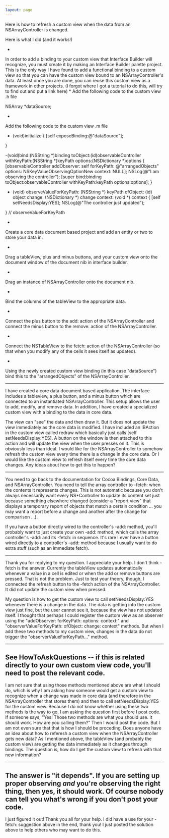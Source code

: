 ```yaml
---
layout: page
---
```


Here is how to refresh a custom view when the data from an NSArrayController is changed.

Here is what I did (and it works!)


*
In order to add a binding to your custom view that Interface Builder will recognize, you must create it by making an Interface Builder palette project.  This is the only way I have found to add a functional binding to a custom view so that you can have the custom view bound to an NSArrayController's data.  At least once you are done, you can reuse this custom view as a framework in other projects. (I forgot where I got a tutorial to do this, will try to find out and put a link here)
*
Add the following code to the custom view .h file
    
NSArray *dataSource;

*
Add the following code to the custom view .m file
    
+ (void)initialize {
    [self exposeBinding:@"dataSource"];

}

-(void)bind:(NSString *)binding
			toObject:(id)observableController
			withKeyPath:(NSString *)keyPath
			options:(NSDictionary *)options
{
	[observableController addObserver: self
					forKeyPath: @"arrangedObjects"
					options: NSKeyValueObservingOptionNew
					context: NULL];
	NSLog(@"I am observing the controller");
	[super	bind:binding
			toObject:observableController
			withKeyPath:keyPath
			options:options];
}

- (void) observeValueForKeyPath: (NSString *) keyPath
                       ofObject: (id) object
                         change: (NSDictionary *) change
                        context: (void *) context
{
	[self setNeedsDisplay:YES];
	NSLog(@"The controller just updated");

} // observeValueForKeyPath

*
Create a core data document based project and add an entity or two to store your data in.

*
Drag a tableView, plus and minus buttons, and your custom view onto the document window of the document nib in interface builder.

*
Drag an instance of NSArrayController onto the document nib.

*
Bind the columns of the tableView to the appropriate data.

*
Connect the plus button to the add: action of the NSArrayController and connect the minus button to the remove: action of the NSArrayController.

*
Connect the NSTableView to the fetch: action of the NSArrayController (so that when you modify any of the cells it sees itself as updated).

*
Using the newly created custom view binding (in this case "dataSource") bind this to the "arrangedObjects" of the NSArrayController.




----
I have created a core data document based application.  The interface includes a tableview, a plus button, and a minus button which are connected to an instantiated NSArrayController.  This setup allows the user to add, modify, and remove data.  In addition, I have created a specialized custom view with a binding to the data in core data.

The view can "see" the data and then draw it.  But it does not update the view immediately as the core data is modified.  I have included an IBAction in the custom view called redraw which basically just calls [self setNeedsDisplay:YES].  A button on the window is then attached to this action and will update the view when the user presses on it.  This is obviously less than ideal.  I would like for the NSArrayController to somehow refresh the custom view every time there is a change in the core data.  Or I would like the custom view to refresh itself every time the core data changes.  Any ideas about how to get this to happen?

----

You need to go back to the documentation for Cocoa Bindings, Core Data, and NSArrayController. You need to tell the array controller to -fetch: when the contents it represents changes. This is not automatic because you don't always necessarily want every NS*Controller to update its content set just because something elsewhere changed (consider a "report view" that displays a temporary report of objects that match a certain condition ... you may want a report before a change and another after the change for comparison ...). 

If you have a button directly wired to the controller's -add: method, you'll probably want to just create your own -add: method, which calls the array controller's -add: and its -fetch: in sequence. It's rare I ever have a button wired directly to a controller's -add: method because I usually want to do extra stuff (such as an immediate fetch).

----
Thank you for replying to my question.  I appreciate your help.  I don't think -fetch is the answer.  Currently the tableView updates automatically whenever a value in a cell is edited or when the add or remove buttons are pressed.  That is not the problem.  Just to test your theory, though, I connected the refresh button to the -fetch action of the NSArrayController.  It did not update the custom view when pressed.

My question is how to get the custom view to call setNeedsDisplay:YES whenever there is a change in the data.  The data is getting into the custom view just fine, but the user cannot see it, because the view has not updated itself.  I thought that perhaps I could register the custom view as an observer using the "addObserver: forKeyPath: options: context:" and "observerValueForKeyPath: ofObject: change: context" methods.  But when I add these two methods to my custom view, changes in the data do not trigger the "observerValueForKeyPath..." method.

----

See HowToAskQuestions -- if this is related directly to your own custom view code, you'll need to post the relevant code.
----
I am not sure that using those methods mentioned above are what I should do, which is why I am asking how someone would get a custom view to recognize when a change was made in core data (and therefore in the NSArrayController that stores them) and then to call setNeedsDisplay:YES for the custom view.  Because I do not know whether using these two methods is the way to go, I am asking the question first before I post code.  If someone says, "Yes!  Those two methods are what you should use.  It should work.  How are you calling them?"  Then I would post the code.  But I am not even sure that that is how I should be proceding.  Does anyone have an idea about how to referesh a custom view when the NSArrayController gets new data?  As I mentioned above, the tableView (and probably the custom view) are getting the data immediately as it changes through bindings.  The question is, how do I get the custom view to refresh with that new information?

----

The answer is "it depends". If you are setting up proper observing *and* you're observing the right thing, then yes, it should work. Of course nobody can tell you what's wrong if you don't **post your code**.
----
I just figured it out!  Thank you all for your help.  I did have a use for your -fetch: suggestion above in the end, thank you!  I just posted the solution above to help others who may want to do this.
